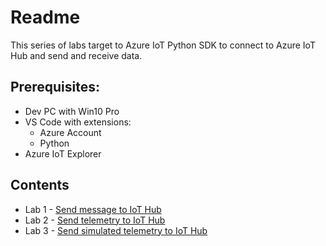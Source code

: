 # Readme

This series of labs target to Azure IoT Python SDK to connect to Azure IoT Hub and send and receive data.

## Prerequisites:
- Dev PC with Win10 Pro
- VS Code with extensions:
  - Azure Account
  - Python
- Azure IoT Explorer

## Contents
- Lab 1 - [Send message to IoT Hub](Lab1-Send_message_to_iothub.md)
- Lab 2 - [Send telemetry to IoT Hub](Lab2-Send_telemetry.md)
- Lab 3 - [Send simulated telemetry to IoT Hub](Lab3-Send_simulated_telemetry.md)

<END>